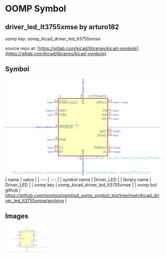 # OOMP Symbol  
## driver_led_lt3755xmse  by arturo182  
  
oomp key: oomp_kicad_driver_led_lt3755xmse  
  
source repo at: [https://gitlab.com/kicad/libraries/kicad-symbols](https://gitlab.com/kicad/libraries/kicad-symbols)  
## Symbol  
  
[![working.png](working_600.png)](working.png)  
| name | value | 
| --- | --- | 
| symbol name | Driver_LED | 
| library name | Driver_LED | 
| oomp key | oomp_kicad_driver_led_lt3755xmse | 
| oomp bot github | https://github.com/oomlout/oomlout_oomp_symbol_bot/tree/main/kicad_driver_led_lt3755xmse/working | 
## Images  
  
[![working.png](working_140.png)](working.png)  
